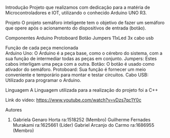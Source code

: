 Introdução 
Projeto que realizamos com dedicação para a matéria de Microcontroladores e IOT, utilizando o conhecido Arduino UNO R3.

Projeto
O projeto semáforo inteligente tem o objetivo de fazer um semáforo que opere após o acionamento do dispositivos de entrada (botão).

Componentes
Arduino Protoboard Botão Jumpers 11xLed 3x cabo usb

Função de cada peça mencionada  
Arduino Uno: O Arduino é a peça base, como o cérebro do sistema, com a sua função de intermediar todas as peças em conjunto.
Jumpers: Estes cabos interligam uma peça com a outra.
Botão: O botão é usado como ativador do semáforo.
Protoboard: Sua função é fornecer um meio conveniente e temporário para montar e testar circuitos.
Cabo USB: Utilizado para programar o Arduino.

Linguagem
A Linguagem utilizada para a realização do projeto foi a C++

Link do video:
https://www.youtube.com/watch?v=vDzs7qc1Y0c

Autores 
1.	Gabriela Genaro Horta ra:1518252 (Membro) Guilherme Fernades Murakami ra:1625661 (Líder) Gabriel Arcanjo do Carmo ra:1686955 (Membro)
 
